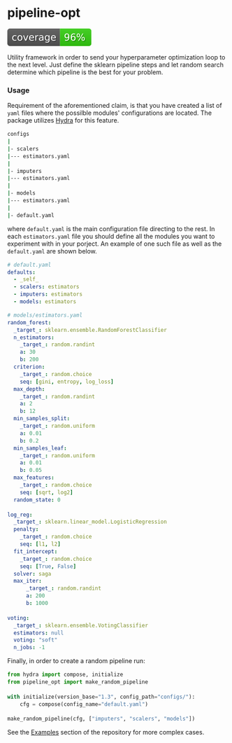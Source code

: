 # pipeline-opt

<!-- ![deploy on pypi](https://github.com/alexliap/sk_serve/actions/workflows/publish_package.yaml/badge.svg) -->
<!-- ![PyPI Version](https://img.shields.io/pypi/v/simple-serve?label=pypi%20package) -->
<!-- ![Downloads](https://static.pepy.tech/badge/simple-serve) -->
[![cov](https://github.com/alexliap/pipeline_opt/blob/gh-pages/badges/coverage.svg)](https://github.com/alexliap/pipeline_opt/actions)

Utility framework in order to send your hyperparameter optimization loop to the next level. Just define the sklearn pipeline steps and let random search determine which pipeline is the best for your problem.

### Usage

Requirement of the aforementioned claim, is that you have created a list of `yaml` files where the possilble modules' configurations are located. The package utilizes [Hydra](https://hydra.cc/) for this feature.

```bash
configs
|
|- scalers
|--- estimators.yaml
|
|- imputers
|--- estimators.yaml
|
|- models
|--- estimators.yaml
|
|- default.yaml
```

where `default.yaml` is the main configuration file directing to the rest. In each `estimators.yaml` file you should define all the modules you want to experiment with in your porject. An example of one such file as well as the `default.yaml` are shown below.

```yaml
# default.yaml
defaults:
  - _self_
  - scalers: estimators
  - imputers: estimators
  - models: estimators
```

```yaml
# models/estimators.yaml
random_forest:
  _target_: sklearn.ensemble.RandomForestClassifier
  n_estimators:
    _target_: random.randint
    a: 30
    b: 200
  criterion:
    _target_: random.choice
    seq: [gini, entropy, log_loss]
  max_depth:
    _target_: random.randint
    a: 2
    b: 12
  min_samples_split:
    _target_: random.uniform
    a: 0.01
    b: 0.2
  min_samples_leaf:
    _target_: random.uniform
    a: 0.01
    b: 0.05
  max_features:
    _target_: random.choice
    seq: [sqrt, log2]
  random_state: 0

log_reg:
  _target_: sklearn.linear_model.LogisticRegression
  penalty:
    _target_: random.choice
    seq: [l1, l2]
  fit_intercept:
    _target_: random.choice
    seq: [True, False]
  solver: saga
  max_iter:
      _target_: random.randint
      a: 200
      b: 1000

voting:
  _target_: sklearn.ensemble.VotingClassifier
  estimators: null
  voting: "soft"
  n_jobs: -1

```

Finally, in order to create a random pipeline run:

```python
from hydra import compose, initialize
from pipeline_opt import make_random_pipeline

with initialize(version_base="1.3", config_path="configs/"):
    cfg = compose(config_name="default.yaml")

make_random_pipeline(cfg, ["imputers", "scalers", "models"])
```

See the [Examples](https://github.com/alexliap/pipeline_opt/tree/master/examples) section of the repository for more complex cases.

<!-- ### Installation

The package exists on PyPI so you can install it directly to your environment by running the command:

```terminal
pip install
``` -->
